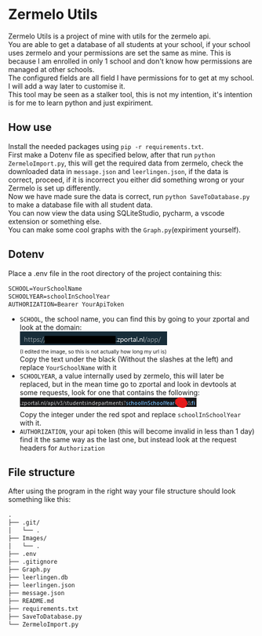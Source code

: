 # Zermelo Utils
Zermelo Utils is a project of mine with utils for the zermelo api. \
You are able to get a database of all students at your school, if your school uses zermelo and your permissions are set the same as mine. This is because I am enrolled in only 1 school and don't know how permissions are managed at other schools. \
The configured fields are all field I have permissions for to get at my school. I will add a way later to customise it. \
This tool may be seen as a stalker tool, this is not my intention, it's intention is for me to learn python and just expiriment.
## How use
Install the needed packages using `pip -r requirements.txt`. \
First make a Dotenv file as specified below, after that run `python ZermeloImport.py`, this will get the required data from zermelo, 
check the downloaded data in `message.json` and `leerlingen.json`, if the data is correct, proceed, if it is incorrect 
you either did something wrong or your Zermelo is set up differently. \
Now we have made sure the data is correct, run `python SaveToDatabase.py` to make a database file with all student data. \
You can now view the data using SQLiteStudio, pycharm, a vscode extension or something else. \
You can make some cool graphs with the `Graph.py`(expiriment yourself).
## Dotenv
Place a .env file in the root directory of the project containing this:
```
SCHOOL=YourSchoolName
SCHOOLYEAR=schoolInSchoolYear
AUTHORIZATION=Bearer YourApiToken
```
- `SCHOOL`, the school name, you can find this by going to your zportal and look at the domain: \
![edited](Images/SchoolName.png) \
<span style="font-size:0.75em;">(I edited the image, so this is not actually how long my url is)</span> \
Copy the text under the black (Without the slashes at the left) and replace `YourSchoolName` with it
- `SCHOOLYEAR`, a value internally used by zermelo, this will later be replaced, but in the mean time go to zportal and look in devtools at some requests, look for one that contains the following: \
![censored](Images/SchoolInSchoolYear.png) \
Copy the integer under the red spot and replace `schoolInSchoolYear` with it.
- `AUTHORIZATION`, your api token (this will become invalid in less than 1 day) find it the same way as the last one, but instead look at the request headers for `Authorization`
## File structure
After using the program in the right way your file structure should look something like this:
```
.
├── .git/
│   └── .
├── Images/
│   └── .
├── .env
├── .gitignore
├── Graph.py
├── leerlingen.db
├── leerlingen.json
├── message.json
├── README.md
├── requirements.txt
├── SaveToDatabase.py
└── ZermeloImport.py
```